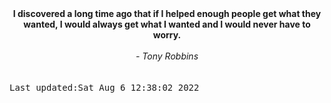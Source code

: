 
<div align="center"><b><span>I discovered a long time ago that if I helped enough people get what they wanted, I would always get what I wanted and I would never have to worry.</span></b><br><br><i> - Tony Robbins</i></div>
<br><br><kbd>Last updated:Sat Aug  6 12:38:02 2022</kbd>